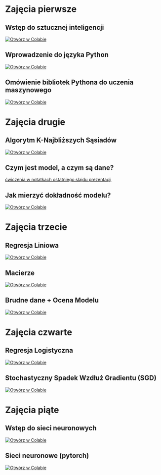 # Zajęcia pierwsze
## Wstęp do sztucznej inteligencji

[![Otwórz w Colabie](https://colab.research.google.com/assets/colab-badge.svg)](https://colab.research.google.com/github/Kabanosk/ml-workshop-25/blob/main/exercises/01.1%20-%20introduction.ipynb)

## Wprowadzenie do języka Python

[![Otwórz w Colabie](https://colab.research.google.com/assets/colab-badge.svg)](https://colab.research.google.com/github/Kabanosk/ml-workshop-25/blob/main/exercises/01.2%20-%20python_intro_ex.ipynb)

## Omówienie bibliotek Pythona do uczenia maszynowego

[![Otwórz w Colabie](https://colab.research.google.com/assets/colab-badge.svg)](https://colab.research.google.com/github/Kabanosk/ml-workshop-25/blob/main/exercises/01.3%20-%20ml_intro_ex.ipynb)

# Zajęcia drugie
## Algorytm K-Najbliższych Sąsiadów

[![Otwórz w Colabie](https://colab.research.google.com/assets/colab-badge.svg)](https://colab.research.google.com/github/Kabanosk/ml-workshop-25/blob/main/exercises/02.1%20-%20knn_ex.ipynb)

## Czym jest model, a czym są dane?
[ćwiczenia w notatkach ostatniego slajdu prezentacji](https://docs.google.com/presentation/d/1M13lEHxTGTlGVG-KHTYxgnlhLWTGDSwX6BiP-scNDnI/edit?usp=sharing)

## Jak mierzyć dokładność modelu?

[![Otwórz w Colabie](https://colab.research.google.com/assets/colab-badge.svg)](https://colab.research.google.com/github/Kabanosk/ml-workshop-25/blob/main/exercises/02.2%20-%20model_eval_ex.ipynb)

# Zajęcia trzecie
## Regresja Liniowa

[![Otwórz w Colabie](https://colab.research.google.com/assets/colab-badge.svg)](https://colab.research.google.com/github/Kabanosk/ml-workshop-25/blob/main/exercises/03.1%20-%20linear_regression_ex.ipynb)

## Macierze 

[![Otwórz w Colabie](https://colab.research.google.com/assets/colab-badge.svg)](https://colab.research.google.com/github/Kabanosk/ml-workshop-25/blob/main/exercises/03.2%20-%20matrix_ex.ipynb)

## Brudne dane + Ocena Modelu

[![Otwórz w Colabie](https://colab.research.google.com/assets/colab-badge.svg)](https://colab.research.google.com/github/Kabanosk/ml-workshop-25/blob/main/exercises/03.3%20-%20dirty_data_ex.ipynb)

# Zajęcia czwarte

## Regresja Logistyczna

[![Otwórz w Colabie](https://colab.research.google.com/assets/colab-badge.svg)](https://colab.research.google.com/github/Kabanosk/ml-workshop-25/blob/main/exercises/04.1%20-%20logistic_regression_ex.ipynb)

## Stochastyczny Spadek Wzdłuż Gradientu (SGD)

[![Otwórz w Colabie](https://colab.research.google.com/assets/colab-badge.svg)](https://colab.research.google.com/drive/1_9hJ8u1MFNO6-i-DBJ1F1e2wsgSeGqbw?usp=sharing)

# Zajęcia piąte
## Wstęp do sieci neuronowych

[![Otwórz w Colabie](https://colab.research.google.com/assets/colab-badge.svg)](https://colab.research.google.com/drive/1t7CivGfWrzv6-ab1OpE93AD2F0lBOj_V?usp=sharing)

## Sieci neuronowe (pytorch)

[![Otwórz w Colabie](https://colab.research.google.com/assets/colab-badge.svg)](https://colab.research.google.com/github/Kabanosk/ml-workshop-25/blob/main/exercises/04.1%20-%20neural_networks_pytorch_ex.ipynb)

